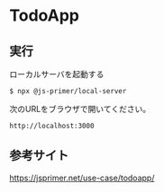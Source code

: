 # TodoApp

## 実行
ローカルサーバを起動する

`$ npx @js-primer/local-server`

次のURLをブラウザで開いてください。

`http://localhost:3000`


## 参考サイト
https://jsprimer.net/use-case/todoapp/
